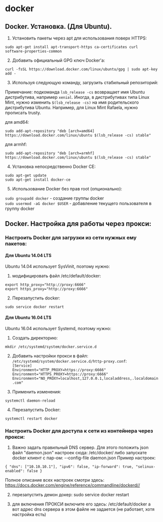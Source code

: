 # docker

## Docker. Установка. (Для Ubuntu).

1) Установить пакеты через apt для использования поверх HTTPS:

`sudo apt-get install apt-transport-https ca-certificates curl software-properties-common`

2) Добавить официальный GPG ключ Docker'а:

`curl -fsSL https://download.docker.com/linux/ubuntu/gpg | sudo apt-key add -`

3) Используя следующую команду, загрузить стабильный репозиторий:

Примечание: подкоманда `lsb_release -cs` возвращает имя Ubuntu дистрибутива, например `xenial`.
Иногда, в дистрибутивах типа Linux Mint, нужно изменить `$(lsb_release -cs)` на имя родительского
дистрибутива Ubuntu. Например, для Linux Mint Rafaela, нужно прописать trusty.

для amd64:

`sudo add-apt-repository "deb [arch=amd64] https://download.docker.com/linux/ubuntu $(lsb_release -cs) stable"`

для armhf:

`sudo add-apt-repository "deb [arch=armhf] https://download.docker.com/linux/ubuntu $(lsb_release -cs) stable"`

4) Установка непосредственно Docker CE:

`sudo apt-get update`<br/>
`sudo apt-get install docker-ce`

5) Использование Docker без прав root (опционально):

`sudo groupadd docker` - создание группы docker<br/>
`sudo usermod -aG docker $USER` - добавление текущего пользователя в группу docker

## Docker. Настройка для работы через прокси:

### Настроить Docker для загрузки из сети нужных ему пакетов:

#### Для Ubuntu 14.04 LTS

Ubuntu 14.04 использует SysVinit, поэтому нужно:

1) модифицировать файл /etc/default/docker:

`export http_proxy="http://proxy:6666"`<br/>
`export https_proxy="http://proxy:6666"`

2) Перезапустить docker:

`sudo service docker restart`

#### Для Ubuntu 16.04 LTS

Ubuntu 16.04 использует Systemd, поэтому нужно:

1) Создать директорию:

`mkdir /etc/systemd/system/docker.service.d`

2) Добавить настройки прокси в файл:
`/etc/systemd/system/docker.service.d/http-proxy.conf`:<br/>
`[Service]`<br/>
`Environment="HTTP_PROXY=https://proxy:6666"`<br/>
`Environment="HTTPS_PROXY=https://proxy:6666"`<br/>
`Environment="NO_PROXY=localhost,127.0.0.1,localaddress,.localdomain.com"`

3) Применить изменения:

`systemctl daemon-reload`

4) Перезапустить Docker:

`systemctl restart docker`

### Настроить Docker для доступа к сети из контейнера через прокси:

1) Важно задать правильный DNS сервер. Для этого положить json файл "daemon.json" настроек сюда: /etc/docker/
либо запускате docker клиент с пар-ом: --config-file daemon.json
Пример настроек:

`{
    "dns": ["10.10.10.1"],
    "ipv6": false,
    "ip-forward": true,
    "selinux-enabled": false
}`

Полное описание всех настроек смотри здесь:
https://docs.docker.com/engine/reference/commandline/dockerd//

2) перезапустить демон докер:
sudo service docker restart

3) для включения ПРОКСИ включите его здесь:
/etc/default/docker
а вот адрес dns сервера в этом файле не задается (не работает, хотя настройка есть)
